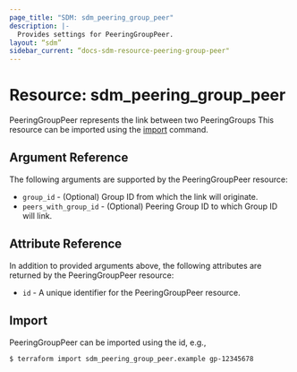 ```yaml
---
page_title: "SDM: sdm_peering_group_peer"
description: |-
  Provides settings for PeeringGroupPeer.
layout: “sdm”
sidebar_current: “docs-sdm-resource-peering-group-peer"
---
```

# Resource: sdm_peering_group_peer

PeeringGroupPeer represents the link between two PeeringGroups
This resource can be imported using the [import](https://www.terraform.io/docs/cli/commands/import.html) command.
## Argument Reference
The following arguments are supported by the PeeringGroupPeer resource:
* `group_id` - (Optional) Group ID from which the link will originate.
* `peers_with_group_id` - (Optional) Peering Group ID to which Group ID will link.
## Attribute Reference
In addition to provided arguments above, the following attributes are returned by the PeeringGroupPeer resource:
* `id` - A unique identifier for the PeeringGroupPeer resource.
## Import
PeeringGroupPeer can be imported using the id, e.g.,

```
$ terraform import sdm_peering_group_peer.example gp-12345678
```
